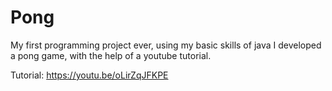 # Pong
 My first programming project ever, using my basic skills of java I developed a pong game, with the help of a youtube tutorial.
 
 Tutorial:
 https://youtu.be/oLirZqJFKPE
